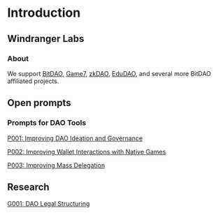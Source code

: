 # Introduction

## Windranger Labs

### About

We support [BitDAO](https://www.bitdao.io/), [Game7](https://game7.io/), [zkDAO](https://zkdao.io/), [EduDAO](https://edudao.io/), and several more BitDAO affiliated projects.

## Open prompts

### Prompts for DAO Tools

[P001: Improving DAO Ideation and Governance](prompts/P001%3A%20Improving%20DAO%20ideation%20and%20Governance.md)

[P002: Improving Wallet Interactions with Native Games](prompts/P002%3A%20Improving%20Wallet%20Interactions%20with%20Native%20Games.md)

[P003: Improving Mass Delegation](prompts/P003:%20Improving%20Mass%20Delegation%20.md)

## Research

[G001: DAO Legal Structuring](/research/G001:%20Dao%20Legal%20Structuring.md)
